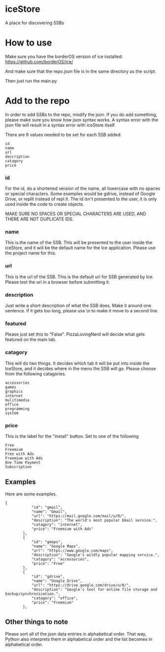 # iceStore
A place for discovering SSBs

# How to use

Make sure you have the borderOS version of ice installed:
https://github.com/borderOS/ice/

And make sure that the repo.json file is in the same directory as the script.

Then just run the main.py

# Add to the repo

In order to add SSBs to the repo, modify the json. If you do add something, please make sure you know how json syntax works. A syntax error with the json file will result in a syntax error with iceStore itself.

There are 6 values needed to be set for each SSB added.

```
id
name
url
description
catagory
price
```

### id

For the id, do a shortened version of the name, all lowercase with no spaces or special characters. Some examples would be gdrive, instead of Google Drive, or replit instead of repl.it. The id isn't presented to the user, it is only used inside the code to create objects.

MAKE SURE NO SPACES OR SPECIAL CHARACTERS ARE USED, AND THERE ARE NOT DUPLICATE IDS.

### name

This is the name of the SSB. This will be presented to the user inside the iceStore, and it will be the default name for the Ice application. Please use the project name for this.

### url

This is the url of the SSB. This is the default url for SSB generated by Ice. Please test the url in a browser before submitting it.

### description

Just write a short description of what the SSB does. Make it around one sentence. If it gets too long, please use \n to make it move to a second line.

### featured

Please just set this to "False". PizzaLovingNerd will decide what gets featured on the main tab.

### catagory

This will do two things. It decides which tab it will be put into inside the IceStore, and it decides where in the menu the SSB will go. Please choose from the following catagories.

```
accessories
games
graphics
internet
mulitimedia
office
programming
system
```

### price

This is the label for the "install" button. Set to one of the following

```
Free
Freemium
Free with Ads
Freemium with Ads
One Time Payment
Subscription
```

## Examples

Here are some examples.

```
{
			"id": "gmail",
			"name": "Gmail",
			"url": "https://mail.google.com/mail/u/0/",
			"description": "The world's most popular Email service.",
			"catagory": "internet",
			"price": "Freemium with Ads"
		},
		{
			"id": "gmaps",
			"name": "Google Maps",
			"url": "https://www.google.com/maps",
			"description": "Google's wildly popular mapping service.",
			"catagory": "accessories",
			"price": "Free"
		},
		{
			"id": "gdrive",
			"name": "Google Drive",
			"url": "https://drive.google.com/drive/u/0/",
			"description": "Google's tool for online file storage and backup/synchronization.",
			"catagory": "office",
			"price": "Freemium"
		},
```

## Other things to note
Please sort all of the json data entries in alphabetical order. That way, Python also interprets them in alphabetical order and the list becomes in alphabetical order.
